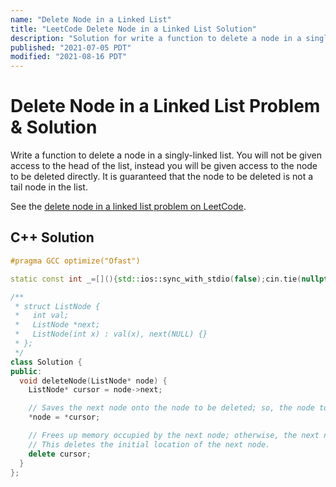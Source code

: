 ```yaml
---
name: "Delete Node in a Linked List"
title: "LeetCode Delete Node in a Linked List Solution"
description: "Solution for write a function to delete a node in a singly-linked list. You will not be given access to the head of the list, instead you will be given access to the node to be deleted directly. It is guaranteed that the node to be deleted is not a tail node in the list."
published: "2021-07-05 PDT"
modified: "2021-08-16 PDT"
---
```


# Delete Node in a Linked List Problem & Solution

Write a function to delete a node in a singly-linked list.
You will not be given access to the head of the list, instead you will be given access to the node to be deleted directly.
It is guaranteed that the node to be deleted is not a tail node in the list.

See the [delete node in a linked list problem on LeetCode](https://leetcode.com/problems/delete-node-in-a-linked-list).

## C++ Solution

```cpp
#pragma GCC optimize("Ofast")

static const int _=[](){std::ios::sync_with_stdio(false);cin.tie(nullptr);cout.tie(nullptr);return 0;}();

/**
 * struct ListNode {
 *   int val;
 *   ListNode *next;
 *   ListNode(int x) : val(x), next(NULL) {}
 * };
 */
class Solution {
public:
  void deleteNode(ListNode* node) {
    ListNode* cursor = node->next;

    // Saves the next node onto the node to be deleted; so, the node to be deleted is actually the next node now.
    *node = *cursor;

    // Frees up memory occupied by the next node; otherwise, the next node lives in memory twice.
    // This deletes the initial location of the next node.
    delete cursor;
  }
};
```
